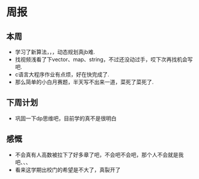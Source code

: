 # 周报
## 本周
- 学习了新算法，，，动态规划真jb难.
- 找视频浅看了下vector、map、string，不过还没动过手，哎下次再找机会写吧.
- c语言大程序作业有点烦，好在快完成了.
- 那么简单的小白月赛题，半天写不出来一道，菜死了菜死了.

## 下周计划
- 巩固一下dp思维吧，目前学的真不是很明白

## 感慨
- 不会真有人高数被拉下了好多章了吧，不会吧不会吧，那个人不会就是我吧、、、
- 看来这学期出校门的希望是不大了，真裂开了

